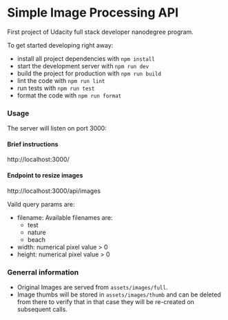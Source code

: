 # Simple Image Processing API
First project of Udacity full stack developer nanodegree program.

To get started developing right away:

* install all project dependencies with `npm install`
* start the development server with `npm run dev`
* build the project for production with `npm run build`
* lint the code with `npm run lint`
* run tests with `npm run test`
* format the code with `npm run format`

### Usage
The server will listen on port 3000:

#### Brief instructions
http://localhost:3000/

#### Endpoint to resize images
http://localhost:3000/api/images

Vaild query params are:
- filename: Available filenames are:
  - test
  - nature
  - beach
- width: numerical pixel value > 0
- height: numerical pixel value > 0

### Generral information
- Original Images are served from `assets/images/full`.
- Image thumbs will be stored in `assets/images/thumb` and can be deleted from
  there to verify that in that case they will be re-created on subsequent calls.
